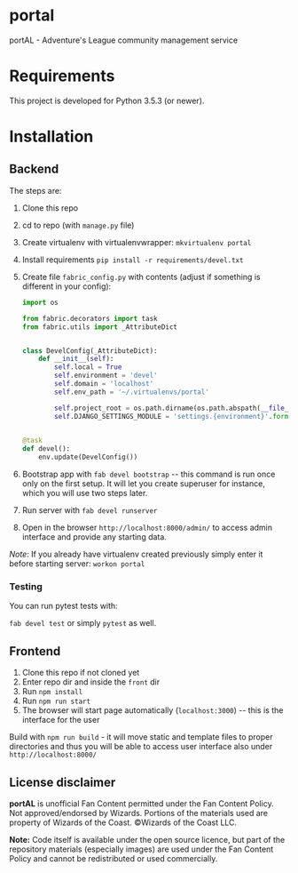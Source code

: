 # portal
portAL - Adventure's League community management service

# Requirements

This project is developed for Python 3.5.3 (or newer). 

# Installation

## Backend

The steps are:

1. Clone this repo
1. cd to repo (with `manage.py` file)
1. Create virtualenv with virtualenvwrapper: `mkvirtualenv portal`
1. Install requirements `pip install -r requirements/devel.txt`
1. Create file `fabric_config.py` with contents (adjust if something is different in your config):

    ```python
    import os
    
    from fabric.decorators import task
    from fabric.utils import _AttributeDict


    class DevelConfig(_AttributeDict):
        def __init__(self):
            self.local = True
            self.environment = 'devel'
            self.domain = 'localhost'
            self.env_path = '~/.virtualenvs/portal'

            self.project_root = os.path.dirname(os.path.abspath(__file__))
            self.DJANGO_SETTINGS_MODULE = 'settings.{environment}'.format(**self)
    
            
    @task
    def devel():
        env.update(DevelConfig())

    ```

1. Bootstrap app with `fab devel bootstrap` -- this command is run once only on the first setup. It will let you create superuser for instance, which you will use two steps later. 
1. Run server with `fab devel runserver`
1. Open in the browser `http://localhost:8000/admin/` to access admin interface and provide any starting data.


*Note*: If you already have virtualenv created previously simply enter it before starting server: `workon portal`

### Testing

You can run pytest tests with:

`fab devel test` or simply `pytest` as well.

## Frontend

1. Clone this repo if not cloned yet
1. Enter repo dir and inside the `front` dir 
1. Run `npm install`
1. Run `npm run start`
1. The browser will start page automatically (`localhost:3000`) -- this is the interface for the user

Build with `npm run build` - it will move static and template files to proper directories and thus you will be able to access user interface also under `http://localhost:8000/`

## License disclaimer

**portAL** is unofficial Fan Content permitted under the Fan Content Policy. Not approved/endorsed by Wizards. Portions of the materials used are property of Wizards of the Coast. ©Wizards of the Coast LLC. 

**Note:** Code itself is available under the open source licence, but part of the repository materials (especially images) are used under the Fan Content Policy and cannot be redistributed or used commercially.
